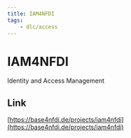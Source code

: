 ```yaml
---
title: IAM4NFDI
tags:
    - dlc/access
---
```

# IAM4NFDI
Identity and Access Management

## Link
[https://base4nfdi.de/projects/iam4nfdi](https://base4nfdi.de/projects/iam4nfdi)